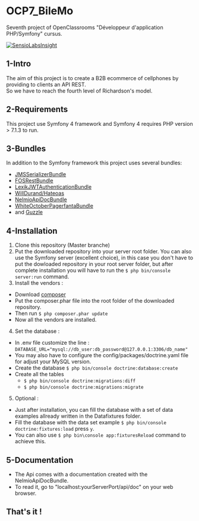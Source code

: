 # OCP7_BileMo
Seventh project of OpenClassrooms "Développeur d'application PHP/Symfony" cursus. 

[![SensioLabsInsight](https://insight.sensiolabs.com/projects/1d9cae87-686c-4bf4-9a4d-e84efd7b996a/mini.png)](https://insight.sensiolabs.com/projects/1d9cae87-686c-4bf4-9a4d-e84efd7b996a)

## 1-Intro 
The aim of this project is to create a B2B ecommerce of cellphones by providing to clients an API REST.  
So we have to reach the fourth level of Richardson's model. 
  
## 2-Requirements
This project use Symfony 4 framework and Symfony 4 requires PHP version > 7.1.3 to run. 

## 3-Bundles 
In addition to the Symfony framework this project uses several bundles:
* [JMSSerializerBundle](https://github.com/schmittjoh/JMSSerializerBundle)
* [FOSRestBundle](https://github.com/FriendsOfSymfony/FOSRestBundle)
* [LexikJWTAuthenticationBundle](https://github.com/lexik/LexikJWTAuthenticationBundle)
* [WillDurand/Hateoas](https://github.com/willdurand/Hateoas)
* [NelmioApiDocBundle](https://github.com/nelmio/NelmioApiDocBundle)
* [WhiteOctoberPagerfantaBundle](https://github.com/whiteoctober/WhiteOctoberPagerfantaBundle)
* and [Guzzle](https://github.com/guzzle/guzzle)

## 4-Installation 
1. Clone this repository (Master branche)
2. Put the downloaded repository into your server root folder. You can also use the Symfony server (excellent choice), in this case you don't have to put the dowloaded repository in your root server folder, but after complete installation you will have to run the `$ php bin/console server:run` command.
3. Install the vendors : 
  * Download [composer](https://getcomposer.org/)
  * Put the composer.phar file into the root folder of the downloaded repository.
  * Then run `$ php composer.phar update`
  * Now all the vendors are installed.
4. Set the database :
  * In .env file customize the line :
  `DATABASE_URL="mysql://db_user:db_password@127.0.0.1:3306/db_name"`
  * You may also have to configure the config/packages/doctrine.yaml file for adjust your MySQL version.
  * Create the database `$ php bin/console doctrine:database:create`
  * Create all the tables 
    * `$ php bin/console doctrine:migrations:diff`  
    * `$ php bin/console doctrine:migrations:migrate`
 5. Optional :
* Just after installation, you can fill the database with a set of data examples allready written in the Datafixtures folder. 
* Fill the database with the data set example `$ php bin/console doctrine:fixtures:load` press `y`.
* You can also use `$ php bin\console app:fixturesReload` command to achieve this. 

## 5-Documentation
* The Api comes with a documentation created with the NelmioApiDocBundle. 
* To read it, go to "localhost:yourServerPort/api/doc" on your web browser.
## That's it !   
